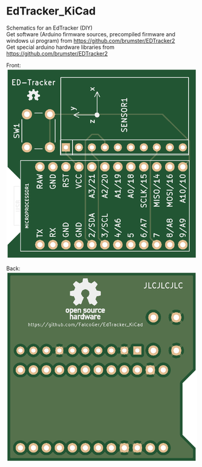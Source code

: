 # EdTracker_KiCad
Schematics for an EdTracker (DIY)  
Get software (Arduino firmware sources, precompiled firmware and windows ui program) from https://github.com/brumster/EDTracker2  
Get special arduino hardware libraries from https://github.com/brumster/EDTracker2

Front:  
![front view](https://github.com/FalcoGer/EdTracker_KiCad/blob/master/front.png?raw=true)

Back:  
![rear view](https://github.com/FalcoGer/EdTracker_KiCad/blob/master/back.png?raw=true)

